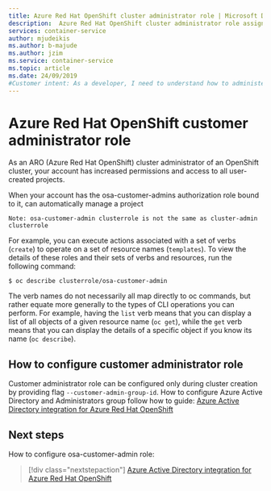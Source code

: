 ```yaml
---
title: Azure Red Hat OpenShift cluster administrator role | Microsoft Docs
description:  Azure Red Hat OpenShift cluster administrator role assignment and usage
services: container-service
author: mjudeikis
ms.author: b-majude
ms.author: jzim
ms.service: container-service
ms.topic: article
ms.date: 24/09/2019
#Customer intent: As a developer, I need to understand how to administer and Azure Red Hat cluster using administrative role
---
```


# Azure Red Hat OpenShift customer administrator role

As an ARO (Azure Red Hat OpenShift) cluster administrator of an OpenShift cluster, your account has increased permissions and access to all user-created projects.

When your account has the osa-customer-admins authorization role bound to it, can automatically manage a project

    Note: osa-customer-admin clusterrole is not the same as cluster-admin clusterrole

For example, you can execute actions associated with a set of verbs (`create`) to operate on a set of resource names (`templates`). To view the details of these roles and their sets of verbs and resources, run the following command:

`$ oc describe clusterrole/osa-customer-admin`

The verb names do not necessarily all map directly to oc commands, but rather equate more generally to the types of CLI operations you can perform. For example, having the `list` verb means that you can display a list of all objects of a given resource name (`oc get`), while the `get` verb means that you can display the details of a specific object if you know its name (`oc describe`).

## How to configure customer administrator role

Customer administrator role can be configured only during cluster creation by providing flag `--customer-admin-group-id`. How to configure Azure Active Directory and Administrators group follow how to guide: [Azure Active Directory integration for Azure Red Hat OpenShift](howto-aad-app-configuration.md)

## Next steps

How to configure osa-customer-admin role:
> [!div class="nextstepaction"]
> [Azure Active Directory integration for Azure Red Hat OpenShift](howto-aad-app-configuration.md)